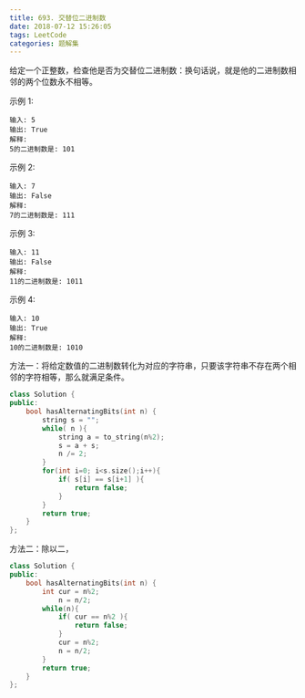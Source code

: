 ```yaml
---
title: 693. 交替位二进制数
date: 2018-07-12 15:26:05
tags: LeetCode
categories: 题解集
---
```



给定一个正整数，检查他是否为交替位二进制数：换句话说，就是他的二进制数相邻的两个位数永不相等。

示例 1:
```
输入: 5
输出: True
解释:
5的二进制数是: 101
```
示例 2:
```
输入: 7
输出: False
解释:
7的二进制数是: 111
```
示例 3:
```
输入: 11
输出: False
解释:
11的二进制数是: 1011
```
 示例 4:
```
输入: 10
输出: True
解释:
10的二进制数是: 1010
```

方法一：将给定数值的二进制数转化为对应的字符串，只要该字符串不存在两个相邻的字符相等，那么就满足条件。
```cpp
class Solution {
public:
    bool hasAlternatingBits(int n) {
        string s = "";
        while( n ){
            string a = to_string(n%2);
            s = a + s;
            n /= 2;
        }
        for(int i=0; i<s.size();i++){
            if( s[i] == s[i+1] ){
                return false;
            }
        }
        return true;
    }
};
```

方法二：除以二，

```cpp
class Solution {
public:
    bool hasAlternatingBits(int n) {
        int cur = n%2;
            n = n/2;
        while(n){
            if( cur == n%2 ){
                return false;
            }
            cur = n%2;
            n = n/2;
        }
        return true;
    }
};
```